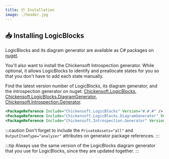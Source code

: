 ```yaml
---
title: 📦 Installation
image: ./header.jpg
---
```


## 📥 Installing LogicBlocks

LogicBlocks and its diagram generator are available as C# packages on [nuget].

You'll also want to install the Chickensoft Introspection generator. While optional, it allows LogicBlocks to identify and preallocate states for you so that you don't have to add each state manually.

Find the latest version number of LogicBlocks, its diagram generator, and the introspection generator on nuget: [Chickensoft.LogicBlocks], [Chickensoft.LogicBlocks.DiagramGenerator], [Chickensoft.Introspection.Generator].

```xml
<PackageReference Include="Chickensoft.LogicBlocks" Version="#.#.#" />
<PackageReference Include="Chickensoft.LogicBlocks.DiagramGenerator" Version="#.#.#" PrivateAssets="all" OutputItemType="analyzer" />
<PackageReference Include="Chickensoft.Introspection.Generator" Version="#.#.#" PrivateAssets="all" OutputItemType="analyzer" />
```

:::caution
Don't forget to include the `PrivateAssets="all"` and `OutputItemType="analyzer"` attributes on generator package references.
:::

:::tip
Always use the same version of the LogicBlocks diagram generator that you use for LogicBlocks, since they are updated together.
:::

[nuget]: https://www.nuget.org/packages?q=logicblocks
[Chickensoft.LogicBlocks.DiagramGenerator]: https://www.nuget.org/packages/Chickensoft.LogicBlocks.DiagramGenerator#versions-body-tab
[Chickensoft.Introspection.Generator]: https://www.nuget.org/packages/Chickensoft.Introspection.Generator
[Chickensoft.LogicBlocks]: https://www.nuget.org/packages/Chickensoft.LogicBlocks
